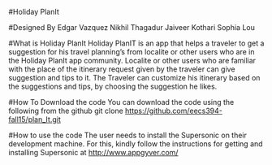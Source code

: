 #Holiday PlanIt

#Designed By
Edgar Vazquez 
Nikhil Thagadur
Jaiveer Kothari
Sophia Lou

#What is Holiday PlanIt
	  Holiday PlanIT is an app that helps a traveler to get a suggestion for his travel planning’s from localite or other users who are in the Holiday PlanIt app community. 
    Localite or other users who are familiar with the place of the itinerary request given by the traveler can give suggestion and tips to it. 
    The Traveler can customize his itinerary based on the suggestions and tips, by choosing the suggestion he likes.

#How To Download the code
    You can download the code using the following from the github 
    git clone https://github.com/eecs394-fall15/plan_It.git

#How to use the code
    The user needs to install the Supersonic on their development machine. For this, kindly follow the instructions for getting and installing Supersonic at http://www.appgyver.com/


